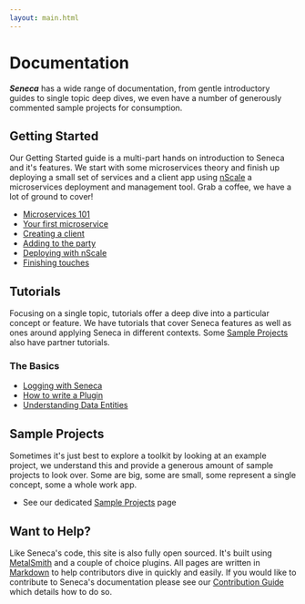 ```yaml
---
layout: main.html
---
```


# Documentation
___Seneca___ has a wide range of documentation, from gentle introductory guides to single topic deep dives, we even
have a number of generously commented sample projects for consumption.

## Getting Started
Our Getting Started guide is a multi-part hands on introduction to Seneca and it's features. We start with some
microservices theory and finish up deploying a small set of services and a client app using [nScale]() a
microservices deployment and management tool. Grab a coffee, we have a lot of ground to cover!

- [Microservices 101](/getting-started/)
- [Your first microservice](/getting-started/)
- [Creating a client](/getting-started/)
- [Adding to the party](/getting-started/)
- [Deploying with nScale](/getting-started/)
- [Finishing touches](/getting-started/)

## Tutorials
Focusing on a single topic, tutorials offer a deep dive into a particular concept or feature. We have tutorials
that cover Seneca features as well as ones around applying Seneca in different contexts. Some [Sample Projects]()
also have partner tutorials.

### The Basics

- [Logging with Seneca](/documentation/logging-with-seneca.html)
- [How to write a Plugin](/documentation/how-to-write-a-plugin.html)
- [Understanding Data Entities](/documentation/data-entities-seneca-style.html)

## Sample Projects
Sometimes it's just best to explore a toolkit by looking at an example project, we understand this and provide
a generous amount of sample projects to look over. Some are big, some are small, some represent a single concept,
some a whole work app.

- See our dedicated [Sample Projects](/samples/) page

## Want to Help?
Like Seneca's code, this site is also fully open sourced. It's built using [MetalSmith][] and a couple of choice
plugins. All pages are written in [Markdown][] to help contributors dive in quickly and easily. If you would like
to contribute to Seneca's documentation please see our [Contribution Guide]() which details how to do so.

[MetalSmith]: http:metalsmith.io
[Markdown]: http://daringfireball.net/projects/markdown/
[Getting Started]: /getting-started

